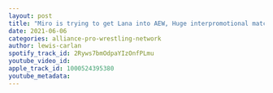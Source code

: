 ```yaml
---
layout: post
title: "Miro is trying to get Lana into AEW, Huge interpromotional match int he works?, Matt Cardona/AEW"
date: 2021-06-06
categories: alliance-pro-wrestling-network
author: lewis-carlan
spotify_track_id: 2Ryws7bmOdpaYIzOnfPLmu
youtube_video_id: 
apple_track_id: 1000524395380
youtube_metadata: 
---
```

